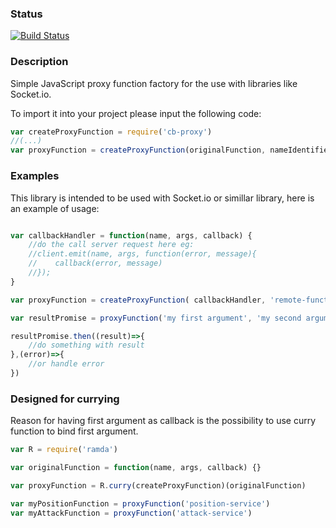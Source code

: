 ### Status
[![Build Status](https://travis-ci.org/creative-berserkers/proxy.svg)](https://travis-ci.org/creative-berserkers/proxy)

### Description
Simple JavaScript proxy function factory for the use with libraries like Socket.io.

To import it into your project please input the following code:

```JavaScript
var createProxyFunction = require('cb-proxy')
//(...)
var proxyFunction = createProxyFunction(originalFunction, nameIdentifier)
```
### Examples

This library is intended to be used with Socket.io or simillar library, here is an example of usage:

```JavaScript

var callbackHandler = function(name, args, callback) {
    //do the call server request here eg:
    //client.emit(name, args, function(error, message){
    //    callback(error, message)
    //});
}

var proxyFunction = createProxyFunction( callbackHandler, 'remote-function-name') //this name will be passed to callback as first argument

var resultPromise = proxyFunction('my first argument', 'my second argument') //both arguments will be passed to callback

resultPromise.then((result)=>{
    //do something with result
},(error)=>{
    //or handle error
})
```

### Designed for currying

Reason for having first argument as callback is the possibility to use curry function to bind first argument.

```JavaScript
var R = require('ramda')

var originalFunction = function(name, args, callback) {}

var proxyFunction = R.curry(createProxyFunction)(originalFunction)

var myPositionFunction = proxyFunction('position-service')
var myAttackFunction = proxyFunction('attack-service')
```
